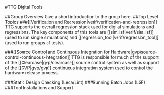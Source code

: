 #TTG Digital Tools

##Group Overview
Give a short introduction to the group here.
##Top Level Topics
###[[Verification and Regression|verif/verification-and-regression]]
TTG supports the overall regression stack used for digital simulations and regressions. The key components of this tools are [[sim_lsf|verif/sim_lsf]] (used to run single simulations) and [[regression_tool|verif/regression_tool]] (used to run groups of tests).

###[[Source Control and Continuous Integration for Hardware|gvp/source-control-continuous-integration]]
TTG is responsible for much of the support of the [[Clearcase|gvp/clearcase]] source control system as well as support of the [[GVP|gvp/gvp]] continuous integration system used to control the hardware release process.

###Static Design Checking (Leda/Lint)
###Running Batch Jobs (LSF)
###Tool Installations and Support